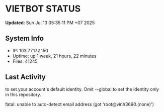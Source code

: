 # VIETBOT STATUS
**Updated**: Sun Jul 13 05:35:11 PM +07 2025

## System Info
- IP: 103.77.172.150
- Uptime: up 1 week, 21 hours, 22 minutes
- Files: 41245

## Last Activity

to set your account's default identity.
Omit --global to set the identity only in this repository.

fatal: unable to auto-detect email address (got 'root@vinh3690.(none)')

